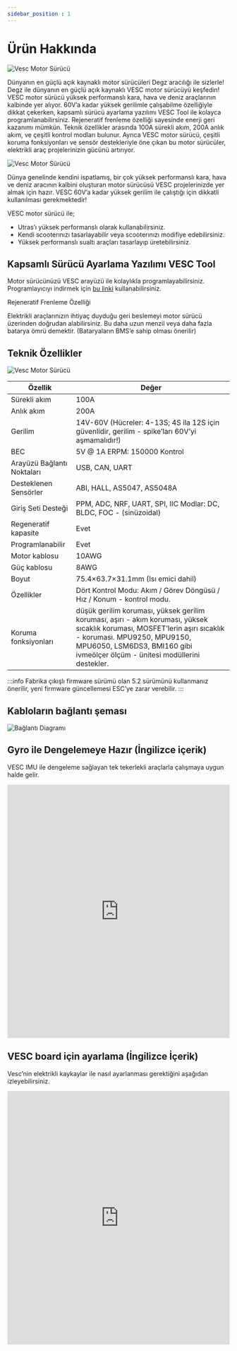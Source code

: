 ```yaml
---
sidebar_position : 1
---
```


# Ürün Hakkında

![Vesc Motor Sürücü](./image/vesc69-100a-motor-surucu.jpg)

Dünyanın en güçlü açık kaynaklı motor sürücüleri Degz aracılığı ile sizlerle!
Degz ile dünyanın en güçlü açık kaynaklı VESC motor sürücüyü keşfedin! VESC motor sürücü yüksek performanslı kara, hava ve deniz araçlarının kalbinde yer alıyor. 60V’a kadar yüksek gerilimle çalışabilme özelliğiyle dikkat çekerken, kapsamlı sürücü ayarlama yazılımı VESC Tool ile kolayca programlanabilirsiniz. Rejeneratif frenleme özelliği sayesinde enerji geri kazanımı mümkün. Teknik özellikler arasında 100A sürekli akım, 200A anlık akım, ve çeşitli kontrol modları bulunur. Ayrıca VESC motor sürücü, çeşitli koruma fonksiyonları ve sensör destekleriyle öne çıkan bu motor sürücüler, elektrikli araç projelerinizin gücünü artırıyor.

![Vesc Motor Sürücü](./image/vesc69-100a-motor-surucu2.jpg)

Dünya genelinde kendini ispatlamış, bir çok yüksek performanslı kara, hava ve deniz aracının kalbini oluşturan motor sürücüsü VESC projelerinizde yer almak için hazır. VESC 60V’a kadar yüksek gerilim ile çalıştığı için dikkatli kullanılması gerekmektedir!

VESC motor sürücü ile;

- Utras’ı yüksek performanslı olarak kullanabilirsiniz.
- Kendi scooterınızı tasarlayabilir veya scooterınızı modifiye edebilirsiniz.
- Yüksek performanslı sualtı araçları tasarlayıp üretebilirsiniz.

## Kapsamlı Sürücü Ayarlama Yazılımı VESC Tool

Motor sürücünüzü VESC arayüzü ile kolaylıkla programlayabilirsiniz.
Programlayıcıyı indirmek için [bu linki](https://vesc-project.com/vesc_tool) kullanabilirsiniz.

Rejeneratif Frenleme Özelliği

Elektrikli araçlarınızın ihtiyaç duyduğu geri beslemeyi motor sürücü üzerinden doğrudan alabilirsiniz. Bu daha uzun menzil veya daha fazla batarya ömrü demektir. (Bataryaların BMS’e sahip olması önerilir)

## Teknik Özellikler

![Vesc Motor Sürücü](./image/vesc69-100a-motor-surucu3.jpg)


| Özellik                    | Değer                                                                                                                                                                                                                                      |
|----------------------------|--------------------------------------------------------------------------------------------------------------------------------------------------------------------------------------------------------------------------------------------|
| Sürekli akım               | 100A                                                                                                                                                                                                                                       |
| Anlık akım                 | 200A                                                                                                                                                                                                                                       |
| Gerilim                    | 14V-60V (Hücreler: 4-13S; 4S ila 12S için güvenlidir, gerilim - spike’ları 60V’yi aşmamalıdır!)                                                                                                                                            |
| BEC                        | 5V @ 1A ERPM: 150000 Kontrol                                                                                                                                                                                                               |
| Arayüzü Bağlantı Noktaları | USB, CAN, UART                                                                                                                                                                                                                             |
| Desteklenen Sensörler      | ABI, HALL, AS5047, AS5048A                                                                                                                                                                                                                 |
| Giriş Seti Desteği         | PPM, ADC, NRF, UART, SPI, IIC Modlar: DC, BLDC, FOC - (sinüzoidal)                                                                                                                                                                         |
| Regeneratif kapasite       | Evet                                                                                                                                                                                                                                       |
| Programlanabilir           | Evet                                                                                                                                                                                                                                       |
| Motor kablosu              | 10AWG                                                                                                                                                                                                                                      |
| Güç kablosu                | 8AWG                                                                                                                                                                                                                                       |
| Boyut                      | 75.4×63.7×31.1mm (Isı emici dahil)                                                                                                                                                                                                         |
| Özellikler                 | Dört Kontrol Modu: Akım / Görev Döngüsü / Hız / Konum - kontrol modu.                                                                                                                                                                      |
| Koruma fonksiyonları       | düşük gerilim koruması, yüksek gerilim koruması, aşırı - akım koruması, yüksek sıcaklık koruması, MOSFET’lerin aşırı sıcaklık - koruması. MPU9250, MPU9150, MPU6050, LSM6DS3, BMI160 gibi ivmeölçer ölçüm - ünitesi modüllerini destekler. |

:::info
Fabrika çıkışlı firmware sürümü olan 5.2 sürümünü kullanmanız önerilir, yeni firmware güncellemesi ESC’ye zarar verebilir.
:::

## Kabloların bağlantı şeması

![Bağlantı Diagramı](./image/vesc69-100a-motor-surucu4.png)

## Gyro ile Dengelemeye Hazır (İngilizce içerik)

VESC IMU ile dengeleme sağlayan tek tekerlekli araçlarla çalışmaya uygun halde gelir.

<iframe width="100%" height="574" src="https://www.youtube.com/embed/iGgNuo6o_Ug" title="VESC IMU Accelerometer Calibration - How To" frameborder="0" allow="accelerometer; autoplay; clipboard-write; encrypted-media; gyroscope; picture-in-picture; web-share" allowfullscreen></iframe>

## VESC board için ayarlama (İngilizce İçerik)

Vesc’nin elektrikli kaykaylar ile nasıl ayarlanması gerektiğini aşağıdan izleyebilirsiniz.

<iframe width="100%" height="574" src="https://www.youtube.com/embed/lDuV8cnPRmI" title="VESC® Tool 2020 Tutorial - How to Program Vesc for DIY Electric Skateboards" frameborder="0" allow="accelerometer; autoplay; clipboard-write; encrypted-media; gyroscope; picture-in-picture; web-share" allowfullscreen></iframe>
